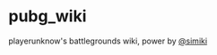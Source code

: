 # pubg_wiki
playerunknow's battlegrounds wiki, power by [@simiki](https://github.com/tankywoo/simiki)
